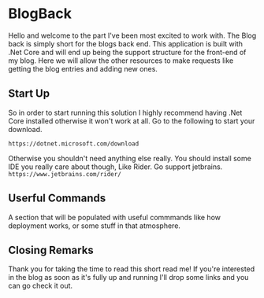# BlogBack

Hello and welcome to the part I've been most excited to work with. The Blog back is simply short for the blogs back end. This application is built with .Net Core
and will end up being the support structure for the front-end of my blog. Here we will allow the other resources to make requests like getting the blog entries 
and adding new ones. 

## Start Up

So in order to start running this solution I highly recommend having .Net Core installed otherwise it won't work at all. Go to the following to start your download. 

```https://dotnet.microsoft.com/download```

Otherwise you shouldn't need anything else really. You should install some IDE you really care about though, Like Rider. Go support jetbrains. 
```https://www.jetbrains.com/rider/ ```

## Userful Commands

A section that will be populated with useful commmands like how deployment works, or some stuff in that atmosphere. 

## Closing Remarks 

Thank you for taking the time to read this short read me! If you're interested in the blog as soon as it's fully up and running I'll drop some links and you can go check it out. 
